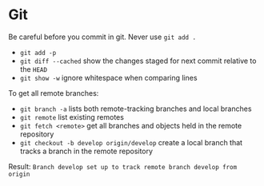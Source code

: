 # Git

Be careful before you commit in git. Never use `git add .`
- `git add -p`
- `git diff --cached` show the changes staged for next commit relative to the `HEAD`
- `git show -w` ignore whitespace when comparing lines

To get all remote branches:

- `git branch -a` lists both remote-tracking branches and local branches
- `git remote` list existing remotes
- `git fetch <remote>` get all branches and objects held in the remote repository
- `git checkout -b develop origin/develop` create a local branch that tracks a branch in the remote repository

Result: `Branch develop set up to track remote branch develop from origin`
